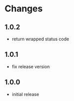 # Changes

## 1.0.2

* return wrapped status code

## 1.0.1

* fix release version

## 1.0.0

* initial release
